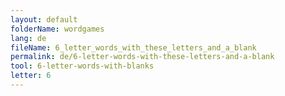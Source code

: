 ```yaml
---
layout: default
folderName: wordgames
lang: de
fileName: 6_letter_words_with_these_letters_and_a_blank
permalink: de/6-letter-words-with-these-letters-and-a-blank
tool: 6-letter-words-with-blanks
letter: 6
---
```

